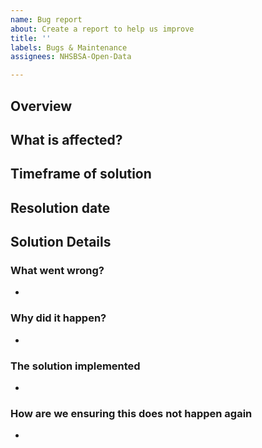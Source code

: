 ```yaml
---
name: Bug report
about: Create a report to help us improve
title: ''
labels: Bugs & Maintenance
assignees: NHSBSA-Open-Data

---
```


## Overview


## What is affected?


## Timeframe of solution


## Resolution date


## Solution Details


### What went wrong?
- 

### Why did it happen?
- 

### The solution implemented
- 

### How are we ensuring this does not happen again
-
